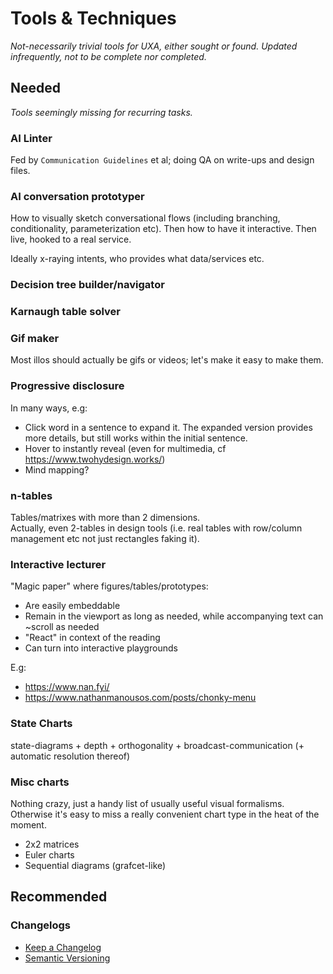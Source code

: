 # Tools & Techniques

<!--BREAK-->


<!-- <img src="../../Resources/Assets/assets/semiotics/info-md.svg" style="float: left; height: 3rem; padding-right: 0.5rem; border: none" > -->

*Not-necessarily trivial tools for UXA, either sought or found.*
*Updated infrequently, not to be complete nor completed.*

<!-- ![](assets/info-md.svg) -->

## Needed

*Tools seemingly missing for recurring tasks.*

### AI Linter

Fed by `Communication Guidelines` et al; doing QA on write-ups and design files.

### AI conversation prototyper

How to visually sketch conversational flows (including branching, conditionality, parameterization etc). Then how to have it interactive. Then live, hooked to a real service.

Ideally x-raying intents, who provides what data/services etc.

### Decision tree builder/navigator

### Karnaugh table solver

### Gif maker

Most illos should actually be gifs or videos; let's make it easy to make them.

### Progressive disclosure

In many ways, e.g:

- Click word in a sentence to expand it. The expanded version provides more details, but still works within the initial sentence.
- Hover to instantly reveal (even for multimedia, cf <https://www.twohydesign.works/>)
- Mind mapping?

### n-tables

Tables/matrixes with more than 2 dimensions.  
Actually, even 2-tables in design tools (i.e. real tables with row/column management etc not just rectangles faking it).

### Interactive lecturer

"Magic paper" where figures/tables/prototypes:

- Are easily embeddable
- Remain in the viewport as long as needed, while accompanying text can ~scroll as needed
- "React" in context of the reading
- Can turn into interactive playgrounds

E.g:

- <https://www.nan.fyi/>
- <https://www.nathanmanousos.com/posts/chonky-menu>

<!-- <https://twitter.com/DanHollick/status/1745735801454174616> -->
<!-- <https://twitter.com/_B_Y_P_/status/1648197769142714368> -->

### State Charts

state-diagrams + depth + orthogonality + broadcast-communication (+ automatic resolution thereof)

### Misc charts

Nothing crazy, just a handy list of usually useful visual formalisms. Otherwise it's easy to miss a really convenient chart type in the heat of the moment.

- 2x2 matrices
- Euler charts
- Sequential diagrams (grafcet-like)

## Recommended

### Changelogs

- [Keep a Changelog](http://keepachangelog.com/en/1.0.0/)
- [Semantic Versioning](https://semver.org/)

